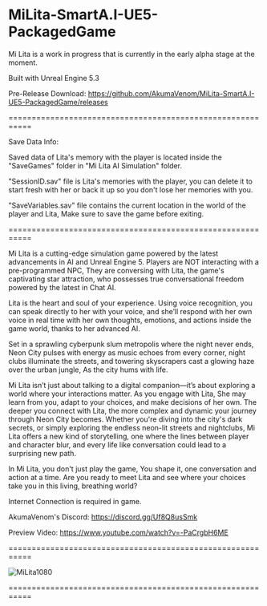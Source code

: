 # MiLita-SmartA.I-UE5-PackagedGame

Mi Lita is a work in progress that is currently in the early alpha stage at the moment.

Built with Unreal Engine 5.3

Pre-Release Download: https://github.com/AkumaVenom/MiLita-SmartA.I-UE5-PackagedGame/releases

===========================================================

Save Data Info:

Saved data of Lita's memory with the player is located inside the "SaveGames" folder in "Mi Lita AI Simulation" folder.

"SessionID.sav" file is Lita's memories with the player, you can delete it to start fresh with her or back it up so you don't lose her memories with you.

"SaveVariables.sav" file contains the current location in the world of the player and Lita, Make sure to save the game before exiting.

===========================================================


Mi Lita is a cutting-edge simulation game powered by the latest advancements in AI and Unreal Engine 5. Players are NOT interacting with a pre-programmed NPC, They are conversing with Lita, the game's captivating star attraction, who possesses true conversational freedom powered by the latest in Chat AI.

Lita is the heart and soul of your experience. Using voice recognition, you can speak directly to her with your voice, and she’ll respond with her own voice in real time with her own thoughts, emotions, and actions inside the game world, thanks to her advanced AI.

Set in a sprawling cyberpunk slum metropolis where the night never ends, Neon City pulses with energy as music echoes from every corner, night clubs illuminate the streets, and towering skyscrapers cast a glowing haze over the urban jungle, As the city hums with life.

Mi Lita isn’t just about talking to a digital companion—it’s about exploring a world where your interactions matter. As you engage with Lita, She may learn from you, adapt to your choices, and make decisions of her own. The deeper you connect with Lita, the more complex and dynamic your journey through Neon City becomes. Whether you're diving into the city's dark secrets, or simply exploring the endless neon-lit streets and nightclubs, Mi Lita offers a new kind of storytelling, one where the lines between player and character blur, and every life like conversation could lead to a surprising new path.

In Mi Lita, you don't just play the game, You shape it, one conversation and action at a time. Are you ready to meet Lita and see where your choices take you in this living, breathing world?

Internet Connection is required in game.

AkumaVenom's Discord: https://discord.gg/Uf8Q8usSmk

Preview Video: https://www.youtube.com/watch?v=-PaCrgbH6ME

===========================================================

![MiLita1080](https://github.com/user-attachments/assets/48e711d0-a157-45b2-9f90-a4e3c605e52b)

===========================================================
